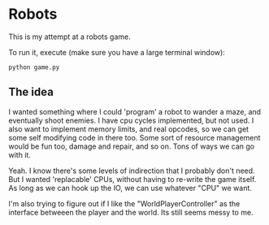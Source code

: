 Robots
======

This is my attempt at a robots game.

To run it, execute (make sure you have a large terminal window):

    python game.py

The idea
--------

I wanted something where I could 'program' a robot to wander a maze, and 
eventually shoot enemies. I have cpu cycles implemented, but not used. I also 
want to implement memory limits, and real opcodes, so we can get some self 
modifying code in there too. Some sort of resource management would be fun too,
damage and repair, and so on. Tons of ways we can go with it.

Yeah. I know there's some levels of indirection that I probably don't need. But
I wanted 'replacable' CPUs, without having to re-write the game itself. As long
as we can hook up the IO, we can use whatever "CPU" we want. 

I'm also trying to figure out if I like the "WorldPlayerController" as the 
interface betweeen the player and the world. Its still seems messy to me.



